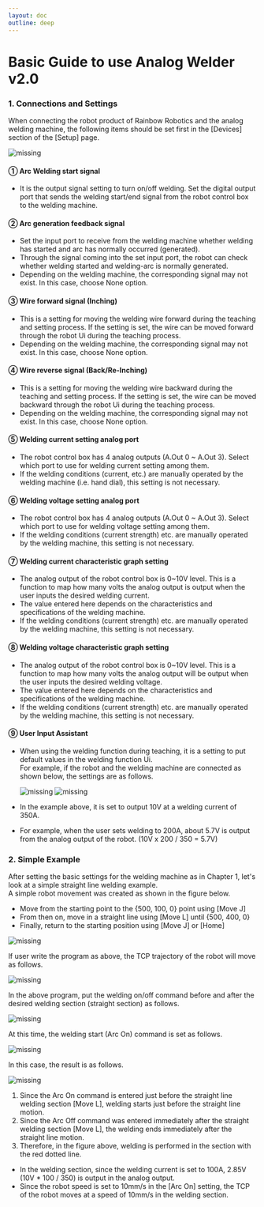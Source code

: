 ```yaml
---
layout: doc
outline: deep
---
```


# Basic Guide to use Analog Welder v2.0

### 1. Connections and Settings

When connecting the robot product of Rainbow Robotics and the analog welding machine, the following items should be set first in the [Devices] section of the [Setup] page.

![missing](/technical_docs/common/awelder_setting_basic/1-1.png)

#### ① Arc Welding start signal

- It is the output signal setting to turn on/off welding. Set the digital output port that sends the welding start/end signal from the robot control box to the welding machine.

#### ② Arc generation feedback signal

- Set the input port to receive from the welding machine whether welding has started and arc has normally occurred (generated).
- Through the signal coming into the set input port, the robot can check whether welding started and welding-arc is normally generated.
- Depending on the welding machine, the corresponding signal may not exist. In this case, choose None option.

#### ③ Wire forward signal (Inching)

- This is a setting for moving the welding wire forward during the teaching and setting process. If the setting is set, the wire can be moved forward through the robot Ui during the teaching process.
- Depending on the welding machine, the corresponding signal may not exist. In this case, choose None option.

#### ④ Wire reverse signal (Back/Re-Inching)

- This is a setting for moving the welding wire backward during the teaching and setting process. If the setting is set, the wire can be moved backward through the robot Ui during the teaching process.
- Depending on the welding machine, the corresponding signal may not exist. In this case, choose None option.

#### ⑤ Welding current setting analog port

- The robot control box has 4 analog outputs (A.Out 0 ~ A.Out 3). Select which port to use for welding current setting among them.
- If the welding conditions (current, etc.) are manually operated by the welding machine (i.e. hand dial), this setting is not necessary.

#### ⑥ Welding voltage setting analog port

- The robot control box has 4 analog outputs (A.Out 0 ~ A.Out 3). Select which port to use for welding voltage setting among them.
- If the welding conditions (current strength) etc. are manually operated by the welding machine, this setting is not necessary.

#### ⑦ Welding current characteristic graph setting

- The analog output of the robot control box is 0~10V level. This is a function to map how many volts the analog output is output when the user inputs the desired welding current.
- The value entered here depends on the characteristics and specifications of the welding machine.
- If the welding conditions (current strength) etc. are manually operated by the welding machine, this setting is not necessary.

#### ⑧ Welding voltage characteristic graph setting

- The analog output of the robot control box is 0~10V level. This is a function to map how many volts the analog output will be output when the user inputs the desired welding voltage.
- The value entered here depends on the characteristics and specifications of the welding machine.
- If the welding conditions (current strength) etc. are manually operated by the welding machine, this setting is not necessary.

#### ⑨ User Input Assistant

- When using the welding function during teaching, it is a setting to put default values in the welding function Ui.<br>
  For example, if the robot and the welding machine are connected as shown below, the settings are as follows.

  ![missing](/technical_docs/common/awelder_setting_basic/1-9-1.png)
  ![missing](/technical_docs/common/awelder_setting_basic/1-9-2.png)

- In the example above, it is set to output 10V at a welding current of 350A.
- For example, when the user sets welding to 200A, about 5.7V is output from the analog output of the robot. (10V x 200 / 350 = 5.7V)

### 2. Simple Example

After setting the basic settings for the welding machine as in Chapter 1, let's look at a simple straight line welding example.<br>
A simple robot movement was created as shown in the figure below.

<!-- 마크다운 문법 (-) 사용해서 작성하면 에러남. 이유불명... -->
<!-- 바꾸지 말것. -->
<ul>
  <li>
    Move from the starting point to the {500, 100, 0} point using [Move J]
  </li>
  <li>
    From then on, move in a straight line using [Move L] until {500, 400, 0}
  </li>
  <li>
    Finally, return to the starting position using [Move J] or [Home]
  </li>
</ul>

![missing](/technical_docs/common/awelder_setting_basic/2-1.png)

If user write the program as above, the TCP trajectory of the robot will move as follows.

![missing](/technical_docs/common/awelder_setting_basic/2-2.png)

In the above program, put the welding on/off command before and after the desired welding section (straight section) as follows.

![missing](/technical_docs/common/awelder_setting_basic/2-3.png)

At this time, the welding start (Arc On) command is set as follows.

![missing](/technical_docs/common/awelder_setting_basic/2-4.png)

In this case, the result is as follows.

![missing](/technical_docs/common/awelder_setting_basic/2-5.png)

1. Since the Arc On command is entered just before the straight line welding section [Move L], welding starts just before the straight line motion.
2. Since the Arc Off command was entered immediately after the straight welding section [Move L], the welding ends immediately after the straight line motion.
3. Therefore, in the figure above, welding is performed in the section with the red dotted line.

- In the welding section, since the welding current is set to 100A, 2.85V (10V \* 100 / 350) is output in the analog output.
- Since the robot speed is set to 10mm/s in the [Arc On] setting, the TCP of the robot moves at a speed of 10mm/s in the welding section.

<style scoped>
</style>
